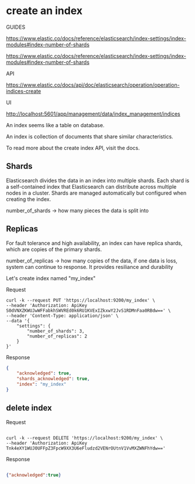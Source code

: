 # create an index

GUIDES

<https://www.elastic.co/docs/reference/elasticsearch/index-settings/index-modules#index-number-of-shards>

<https://www.elastic.co/docs/reference/elasticsearch/index-settings/index-modules#index-number-of-shards>

API

<https://www.elastic.co/docs/api/doc/elasticsearch/operation/operation-indices-create>

UI

<http://localhost:5601/app/management/data/index_management/indices>

An index seems like a table on database.

An index is collection of documents that share similar characteristics.

To read more about the create index API, visit the docs.

## Shards

Elasticsearch divides the data in an index into multiple shards. Each shard is a self-contained index that Elasticsearch can distribute across multiple nodes in a cluster. Shards are managed automatically but configured when creating the index.

number_of_shards  ->  how many pieces the data is split into

## Replicas

For fault tolerance and high availability, an index can have replica shards, which are copies of the primary shards.

number_of_replicas -> how many copies of the data, if one data is loss, system can continue to response. It provides resiliance and durability

Let's create index named "my_index"

Request

```SHELL
curl -k --request PUT 'https://localhost:9200/my_index' \
--header 'Authorization: ApiKey S0dVNXZKWUJwWFFabkhSWVREd0k6RU1KVExIZkxwY2JvS1RDMnFaa0RBdw==' \
--header 'Content-Type: application/json' \
--data '{
    "settings": {
        "number_of_shards": 3,
        "number_of_replicas": 2
    }
}'
```

Response

```JSON
{
    "acknowledged": true,
    "shards_acknowledged": true,
    "index": "my_index"
}
```



## delete index

Request

```SHELL

curl -k --request DELETE 'https://localhost:9200/my_index' \
--header 'Authorization: ApiKey Tnk4eXY1WUJ0UFFpZ3FpcW9XX3U6eFludzd2VENrOUtnV1VvMXZWNFhYdw=='

```

Response 

```JSON

{"acknowledged":true}

```

